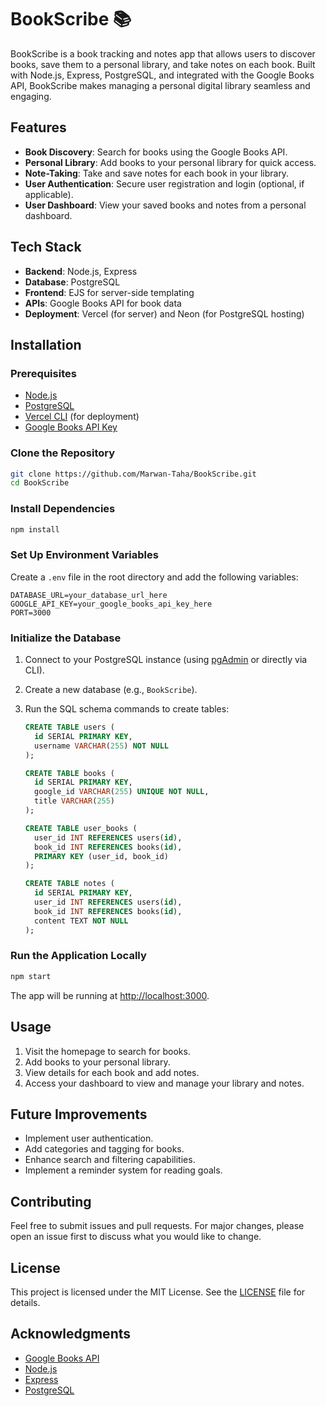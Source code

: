 # BookScribe 📚

BookScribe is a book tracking and notes app that allows users to discover books, save them to a personal library, and take notes on each book. Built with Node.js, Express, PostgreSQL, and integrated with the Google Books API, BookScribe makes managing a personal digital library seamless and engaging.

## Features

- **Book Discovery**: Search for books using the Google Books API.
- **Personal Library**: Add books to your personal library for quick access.
- **Note-Taking**: Take and save notes for each book in your library.
- **User Authentication**: Secure user registration and login (optional, if applicable).
- **User Dashboard**: View your saved books and notes from a personal dashboard.

## Tech Stack

- **Backend**: Node.js, Express
- **Database**: PostgreSQL
- **Frontend**: EJS for server-side templating
- **APIs**: Google Books API for book data
- **Deployment**: Vercel (for server) and Neon (for PostgreSQL hosting)

## Installation

### Prerequisites

- [Node.js](https://nodejs.org/)
- [PostgreSQL](https://www.postgresql.org/)
- [Vercel CLI](https://vercel.com/cli) (for deployment)
- [Google Books API Key](https://developers.google.com/books/docs/v1/using)

### Clone the Repository

```bash
git clone https://github.com/Marwan-Taha/BookScribe.git
cd BookScribe
```

### Install Dependencies

```bash
npm install
```

### Set Up Environment Variables

Create a `.env` file in the root directory and add the following variables:

```env
DATABASE_URL=your_database_url_here
GOOGLE_API_KEY=your_google_books_api_key_here
PORT=3000
```

### Initialize the Database

1. Connect to your PostgreSQL instance (using [pgAdmin](https://www.pgadmin.org/) or directly via CLI).
2. Create a new database (e.g., `BookScribe`).
3. Run the SQL schema commands to create tables:

   ```sql
   CREATE TABLE users (
     id SERIAL PRIMARY KEY,
     username VARCHAR(255) NOT NULL
   );

   CREATE TABLE books (
     id SERIAL PRIMARY KEY,
     google_id VARCHAR(255) UNIQUE NOT NULL,
     title VARCHAR(255)
   );

   CREATE TABLE user_books (
     user_id INT REFERENCES users(id),
     book_id INT REFERENCES books(id),
     PRIMARY KEY (user_id, book_id)
   );

   CREATE TABLE notes (
     id SERIAL PRIMARY KEY,
     user_id INT REFERENCES users(id),
     book_id INT REFERENCES books(id),
     content TEXT NOT NULL
   );
   ```

### Run the Application Locally

```bash
npm start
```

The app will be running at [http://localhost:3000](http://localhost:3000).

## Usage

1. Visit the homepage to search for books.
2. Add books to your personal library.
3. View details for each book and add notes.
4. Access your dashboard to view and manage your library and notes.


## Future Improvements

- Implement user authentication.
- Add categories and tagging for books.
- Enhance search and filtering capabilities.
- Implement a reminder system for reading goals.

## Contributing

Feel free to submit issues and pull requests. For major changes, please open an issue first to discuss what you would like to change.

## License

This project is licensed under the MIT License. See the [LICENSE](LICENSE) file for details.

## Acknowledgments

- [Google Books API](https://developers.google.com/books)
- [Node.js](https://nodejs.org/)
- [Express](https://expressjs.com/)
- [PostgreSQL](https://www.postgresql.org/)

